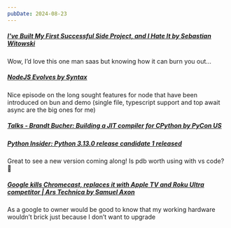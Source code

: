 ```yaml
---
pubDate: 2024-08-23
---
```


##### [I've Built My First Successful Side Project, and I Hate It by Sebastian Witowski](https://switowski.com/blog/i-have-built-my-first-successful-side-project-and-i-hate-it/)

Wow, I’d love this one man saas but knowing how it can burn you out…

##### [NodeJS Evolves by Syntax](https://www.youtube.com/watch?v=8oU_TTbG-O8)

Nice episode on the long sought features for node that have been introduced on bun and demo (single file, typescript support and top await async are the big ones for me)

##### [Talks - Brandt Bucher: Building a JIT compiler for CPython by PyCon US](https://www.youtube.com/watch?v=wr0fVU3Ajwc)

##### [Python Insider: Python 3.13.0 release candidate 1 released](https://pythoninsider.blogspot.com/2024/08/python-3130-release-candidate-1-released.html?featured_on=pythonbytes&m=1)

Great to see a new version coming along! Is pdb worth using with vs code? 🤔

##### [Google kills Chromecast, replaces it with Apple TV and Roku Ultra competitor | Ars Technica by Samuel Axon](https://arstechnica.com/gadgets/2024/08/google-kills-chromecast-replaces-it-with-apple-tv-and-roku-ultra-competitor/)

As a google to owner would be good to know that my working hardware wouldn’t brick just because I don’t want to upgrade
